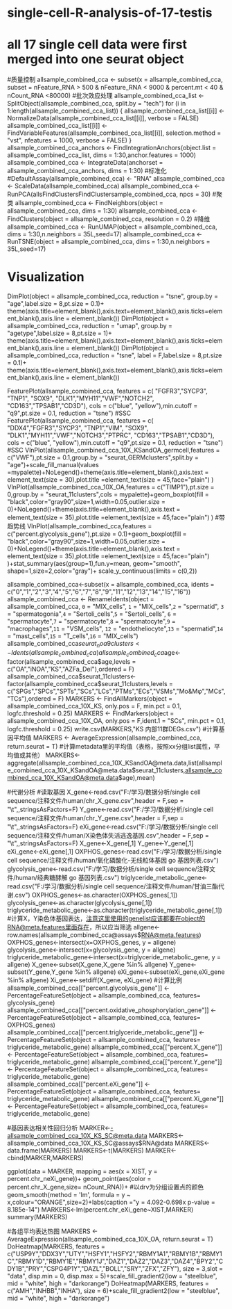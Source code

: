 # single-cell-R-analysis-of-17-testis

# all 17 single cell data were first merged into one seurat object

#质量控制
allsample_combined_cca <- subset(x = allsample_combined_cca, subset = nFeature_RNA > 500 & nFeature_RNA < 9000 & percent.mt < 40 & nCount_RNA <80000)
#批次效应处理
allsample_combined_cca_list <- SplitObject(allsample_combined_cca, split.by = "tech")
for (i in 1:length(allsample_combined_cca_list)) {
  allsample_combined_cca_list[[i]] <- NormalizeData(allsample_combined_cca_list[[i]], verbose = FALSE)
  allsample_combined_cca_list[[i]] <- FindVariableFeatures(allsample_combined_cca_list[[i]], selection.method = "vst", 
                                                           nfeatures = 1000, verbose = FALSE)
}
allsample_combined_cca_anchors <- FindIntegrationAnchors(object.list = allsample_combined_cca_list, dims = 1:30,anchor.features = 1000)
allsample_combined_cca <- IntegrateData(anchorset = allsample_combined_cca_anchors, dims = 1:30)
#标准化
#DefaultAssay(allsample_combined_cca) <- "RNA"
allsample_combined_cca <- ScaleData(allsample_combined_cca)
allsample_combined_cca <- RunPCA(allsFindClustersFindClustersample_combined_cca, npcs = 30)
#聚类
allsample_combined_cca <- FindNeighbors(object = allsample_combined_cca, dims = 1:30)
allsample_combined_cca <- FindClusters(object = allsample_combined_cca, resolution = 0.2)
#降维
allsample_combined_cca <- RunUMAP(object = allsample_combined_cca, dims = 1:30,n.neighbors = 35L,seed=17)
allsample_combined_cca <- RunTSNE(object = allsample_combined_cca, dims = 1:30,n.neighbors = 35L,seed=17)

# Visualization
DimPlot(object = allsample_combined_cca, reduction = "tsne", group.by = "age",label.size = 8,pt.size = 0.1)+ theme(axis.title=element_blank(),axis.text=element_blank(),axis.ticks=element_blank(),axis.line = element_blank())
DimPlot(object = allsample_combined_cca, reduction = "umap", group.by = "agetype",label.size = 8,pt.size = 1)+ theme(axis.title=element_blank(),axis.text=element_blank(),axis.ticks=element_blank(),axis.line = element_blank())
DimPlot(object = allsample_combined_cca, reduction = "tsne",  label = F,label.size = 8,pt.size = 0.1)+ theme(axis.title=element_blank(),axis.text=element_blank(),axis.ticks=element_blank(),axis.line = element_blank())

FeaturePlot(allsample_combined_cca, features = c( "FGFR3","SYCP3", "TNP1", "SOX9", "DLK1","MYH11","VWF","NOTCH2", "CD163","TPSAB1","CD3D"), cols = c("blue", "yellow"),min.cutoff = "q9",pt.size = 0.1, reduction = "tsne") #SSC
FeaturePlot(allsample_combined_cca, features = c( "DDX4","FGFR3","SYCP3", "TNP1","VIM", "SOX9", "DLK1","MYH11","VWF","NOTCH3","PTPRC", "CD163","TPSAB1","CD3D"), cols = c("blue", "yellow"),min.cutoff = "q9",pt.size = 0.1, reduction = "tsne") #SSC
VlnPlot(allsample_combined_cca_10X_KSandOA_germcell,features = c("VWF"),pt.size = 0.1,group.by = "seurat_GERMclusters",split.by = "age")+scale_fill_manual(values =mypalette)+NoLegend()+theme(axis.title=element_blank(),axis.text = element_text(size = 30),plot.title =element_text(size = 45,face="plain") )
VlnPlot(allsample_combined_cca_10X_OA,features = c("TIMP1"),pt.size = 0,group.by = "seurat_11clusters",cols = mypalette)+geom_boxplot(fill = "black",color="gray90",size=1,width=0.05,outlier.size = 0)+NoLegend()+theme(axis.title=element_blank(),axis.text = element_text(size = 35),plot.title =element_text(size = 45,face="plain") )
#带趋势线
VlnPlot(allsample_combined_cca,features = c("percent.glycolysis_gene"),pt.size = 0.1)+geom_boxplot(fill = "black",color="gray90",size=1,width=0.05,outlier.size = 0)+NoLegend()+theme(axis.title=element_blank(),axis.text = element_text(size = 35),plot.title =element_text(size = 45,face="plain") )+stat_summary(aes(group=1),fun.y=mean, geom="smooth", shape=1,size=2,color="gray")+ scale_y_continuous(limits = c(0,2))

allsample_combined_cca<-subset(x = allsample_combined_cca, idents = c("0","1","2","3","4","5","6","7","8","9","11","12","13","14","15","16"))
allsample_combined_cca <- RenameIdents(object = allsample_combined_cca, `0` = "MIX_cells", `1` = "MIX_cells",`2` = "spermatid",
                                       `3` = "spermatogonia",`4` = "Sertoli_cells",`5` = "Sertoli_cells",
                                       `6` = "spermatocyte",`7` = "spermatocyte",`8` = "spermatocyte",`9` = "macrophages",`11` = "VSM_cells",
                                       `12` = "endotheliocyte",`13` = "spermatid",`14` = "mast_cells",`15` = "T_cells",`16` = "MIX_cells")
allsample_combined_cca$seurat_noa9clusters<-Idents(allsample_combined_cca)
allsample_combined_cca$age<-factor(allsample_combined_cca$age,levels = c("OA","iNOA","KS","AZFa_Del"),ordered = F)
allsample_combined_cca$seurat_11clusters<-factor(allsample_combined_cca$seurat_11clusters,levels = c("SPGs","SPCs","SPTs","SCs","LCs","PTMs","ECs","VSMs","Mo&Mφ","MCs","TCs"),ordered = F)
MARKERS <- FindAllMarkers(object = allsample_combined_cca_10X_KS, only.pos = F, min.pct = 0.1, logfc.threshold = 0.25)
MARKERS <- FindMarkers(object = allsample_combined_cca_10X_OA, only.pos = F,ident.1 = "SCs", min.pct = 0.1, logfc.threshold = 0.25)
write.csv(MARKERS,"KS 内部11群DEGs.csv")
#计算基因平均值
MARKERS <- AverageExpression(allsample_combined_cca, return.seurat = T)
#计算metadata里的平均值（表格，按照xx分组list属性，平均值或其他）
MARKERS<-aggregate(allsample_combined_cca_10X_KSandOA@meta.data,list(allsample_combined_cca_10X_KSandOA@meta.data$seurat_11clusters,allsample_combined_cca_10X_KSandOA@meta.data$age),mean)

#代谢分析
#读取基因
X_gene<-read.csv("F:/学习/数据分析/single cell sequence/注释文件/human/chr_X_gene.csv",header = F,sep = "\t",,stringsAsFactors=F)
Y_gene<-read.csv("F:/学习/数据分析/single cell sequence/注释文件/human/chr_Y_gene.csv",header = F,sep = "\t",,stringsAsFactors=F)
eXi_gene<-read.csv("F:/学习/数据分析/single cell sequence/注释文件/human/X染色体失活逃逸基因.csv",header = F,sep = "\t",,stringsAsFactors=F)
X_gene<-X_gene[,1]
Y_gene<-Y_gene[,1]
eXi_gene<-eXi_gene[,1]
OXPHOS_genes<-read.csv("F:/学习/数据分析/single cell sequence/注释文件/human/氧化磷酸化-无线粒体基因 go 基因列表.csv")
glycolysis_gene<-read.csv("F:/学习/数据分析/single cell sequence/注释文件/human/经典糖酵解 go 基因列表.csv")
triglyceride_metabolic_gene<-read.csv("F:/学习/数据分析/single cell sequence/注释文件/human/甘油三酯代谢.csv")
OXPHOS_genes<-as.character(OXPHOS_genes[,1])
glycolysis_gene<-as.character(glycolysis_gene[,1])
triglyceride_metabolic_gene<-as.character(triglyceride_metabolic_gene[,1])
#计算X，Y染色体基因表达，注意这里使用的genelist应该都要在object的RNA@meta.features里面存在，所以应当筛选
allgene<-row.names(allsample_combined_cca@assays$RNA@meta.features)
OXPHOS_genes<-intersect(x=OXPHOS_genes, y = allgene)
glycolysis_gene<-intersect(x=glycolysis_gene, y = allgene)
triglyceride_metabolic_gene<-intersect(x=triglyceride_metabolic_gene, y = allgene)
X_gene<-subset(X_gene,X_gene %in% allgene)
Y_gene<-subset(Y_gene,Y_gene %in% allgene)
eXi_gene<-subset(eXi_gene,eXi_gene %in% allgene)
Xi_gene<-setdiff(X_gene, eXi_gene)
#计算比例
allsample_combined_cca[["percent.glycolysis_gene"]] <- PercentageFeatureSet(object = allsample_combined_cca, features= glycolysis_gene)
allsample_combined_cca[["percent.oxidative_phosphorylation_gene"]] <- PercentageFeatureSet(object = allsample_combined_cca, features= OXPHOS_genes)
allsample_combined_cca[["percent.triglyceride_metabolic_gene"]] <- PercentageFeatureSet(object = allsample_combined_cca, features= triglyceride_metabolic_gene)
allsample_combined_cca[["percent.X_gene"]] <- PercentageFeatureSet(object = allsample_combined_cca, features= triglyceride_metabolic_gene)
allsample_combined_cca[["percent.Y_gene"]] <- PercentageFeatureSet(object = allsample_combined_cca, features= triglyceride_metabolic_gene)
allsample_combined_cca[["percent.eXi_gene"]] <- PercentageFeatureSet(object = allsample_combined_cca, features= triglyceride_metabolic_gene)
allsample_combined_cca[["percent.Xi_gene"]] <- PercentageFeatureSet(object = allsample_combined_cca, features= triglyceride_metabolic_gene)


#基因表达相关性回归分析
MARKER<-allsample_combined_cca_10X_KS_SC@meta.data
MARKERS<-allsample_combined_cca_10X_KS_SC@assays$RNA@data
MARKERS<-data.frame(MARKERS)
MARKERS<-t(MARKERS)
MARKER<-cbind(MARKER,MARKERS)

ggplot(data = MARKER, mapping = aes(x = XIST, y = percent.chr_neXi_gene))+ 
  geom_point(aes(color = percent.chr_X_gene,size= nCount_RNA))+ #以drv为分组设置点的颜色
  geom_smooth(method = 'lm', formula = y ~ x,colour="ORANGE",size=2)+labs(caption ="y = 4.092-0.698x  p-value = 8.185e-14")
MARKERS<-lm(percent.chr_eXi_gene~XIST,MARKER)
summary(MARKERS) 




#各组平均表达热图
MARKERS <- AverageExpression(allsample_combined_cca_10X_OA, return.seurat = T)
DoHeatmap(MARKERS, features = c("USP9Y","DDX3Y","UTY","HSFY1","HSFY2","RBMY1A1","RBMY1B","RBMY1C","RBMY1D","RBMY1E","RBMY1J","DAZ1","DAZ2","DAZ3","DAZ4","BPY2","CDY1B","PRY","CSPG4P1Y","DAZL","BOLL","SRY","ZFX","ZFY"), size = 3,slot = "data", disp.min = 0, disp.max = 5)+scale_fill_gradient2(low = "steelblue", mid = "white", high = "darkorange")
DoHeatmap(MARKERS, features = c("AMH","INHBB","INHA"), size = 6)+scale_fill_gradient2(low = "steelblue", mid = "white", high = "darkorange")

